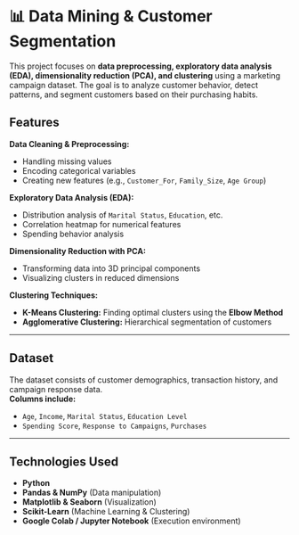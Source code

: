 # 📊 Data Mining & Customer Segmentation

This project focuses on **data preprocessing, exploratory data analysis (EDA), dimensionality reduction (PCA), and clustering** using a marketing campaign dataset. The goal is to analyze customer behavior, detect patterns, and segment customers based on their purchasing habits.

## Features

**Data Cleaning & Preprocessing:**  
- Handling missing values  
- Encoding categorical variables  
- Creating new features (e.g., `Customer_For`, `Family_Size`, `Age Group`)  

**Exploratory Data Analysis (EDA):**  
- Distribution analysis of `Marital Status`, `Education`, etc.  
- Correlation heatmap for numerical features  
- Spending behavior analysis  

**Dimensionality Reduction with PCA:**  
- Transforming data into 3D principal components  
- Visualizing clusters in reduced dimensions  

**Clustering Techniques:**  
- **K-Means Clustering:** Finding optimal clusters using the **Elbow Method**  
- **Agglomerative Clustering:** Hierarchical segmentation of customers  

---

## Dataset  

The dataset consists of customer demographics, transaction history, and campaign response data.  
**Columns include:**  
- `Age`, `Income`, `Marital Status`, `Education Level`  
- `Spending Score`, `Response to Campaigns`, `Purchases`  

---

## Technologies Used

- **Python**
- **Pandas & NumPy** (Data manipulation)  
- **Matplotlib & Seaborn** (Visualization)  
- **Scikit-Learn** (Machine Learning & Clustering)  
- **Google Colab / Jupyter Notebook** (Execution environment)  


